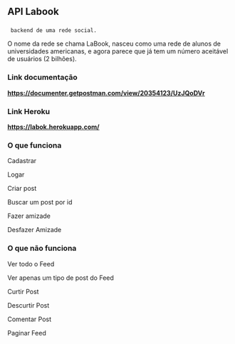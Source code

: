 ## API Labook


###

	 backend de uma rede social.
O nome da rede se chama LaBook, nasceu como uma rede de alunos de 
universidades americanas, e agora parece que já tem um número aceitável 
de usuários (2 bilhões).



### Link documentação
**https://documenter.getpostman.com/view/20354123/UzJQoDVr**


### Link Heroku
**https://labok.herokuapp.com/**


### O que funciona
 Cadastrar

 Logar
     
 Criar post

 Buscar um post por id

 Fazer amizade

 Desfazer Amizade

### O que não funciona

Ver todo o Feed

 Ver apenas um tipo de post do Feed

 Curtir Post

 Descurtir Post

 Comentar Post

 Paginar Feed


 
